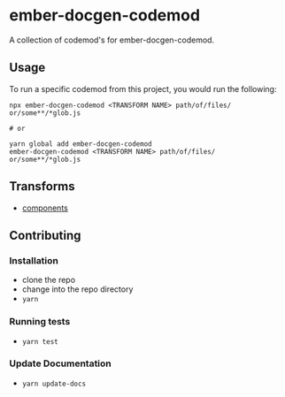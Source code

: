 # ember-docgen-codemod


A collection of codemod's for ember-docgen-codemod.

## Usage

To run a specific codemod from this project, you would run the following:

```
npx ember-docgen-codemod <TRANSFORM NAME> path/of/files/ or/some**/*glob.js

# or

yarn global add ember-docgen-codemod
ember-docgen-codemod <TRANSFORM NAME> path/of/files/ or/some**/*glob.js
```

## Transforms

<!--TRANSFORMS_START-->
* [components](transforms/components/README.md)
<!--TRANSFORMS_END-->

## Contributing

### Installation

* clone the repo
* change into the repo directory
* `yarn`

### Running tests

* `yarn test`

### Update Documentation

* `yarn update-docs`
